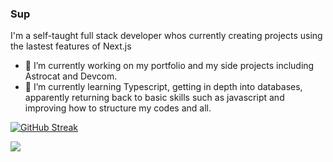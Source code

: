 ### Sup

I'm a self-taught full stack developer whos currently creating projects using the lastest features of Next.js 

- 🔭 I’m currently working on my portfolio and my side projects including Astrocat and Devcom.
- 🌱 I’m currently learning Typescript, getting in depth into databases, apparently returning back to basic skills such as javascript and improving how to structure my codes and all. 

[![GitHub Streak](http://github-readme-streak-stats.herokuapp.com?user=JstVex&theme=dark)](https://git.io/streak-stats)

![](https://komarev.com/ghpvc/?username=JstVex&color=orange)
